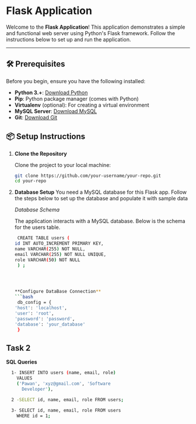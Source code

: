 # Flask Application

Welcome to the **Flask Application**! This application demonstrates a simple and functional web server using Python's Flask framework. Follow the instructions below to set up and run the application.

---

## 🛠️ Prerequisites

Before you begin, ensure you have the following installed:

- **Python 3.+**: [Download Python](https://www.python.org/downloads/)
- **Pip**: Python package manager (comes with Python)
- **Virtualenv** (optional): For creating a virtual environment
- **MySQL Server**: [Download MySQL](https://dev.mysql.com/downloads/installer/)
- **Git**: [Download Git](https://git-scm.com/downloads)

## 📦 Setup Instructions

1. **Clone the Repository**

   Clone the project to your local machine:
   ```bash
   git clone https://github.com/your-username/your-repo.git
   cd your-repo


2. **Database Setup**
    You need a MySQL database for this Flask app. Follow the steps 
     below to set up the database and populate it with sample data

     *Database Schema*

      The application interacts with a MySQL database. Below is the 
      schema for the users table.

    ```bash
     CREATE TABLE users (
    id INT AUTO_INCREMENT PRIMARY KEY,
    name VARCHAR(255) NOT NULL,
    email VARCHAR(255) NOT NULL UNIQUE,
    role VARCHAR(50) NOT NULL
     ) ;

     
    

    **Configure DataBase Connection**
    ```bash
     db_config = {
    'host': 'localhost',
    'user': 'root',  
    'password': 'password',  
    'database': 'your_database'  
     }

##  Task 2 

  **SQL Queries**

```bash
  1- INSERT INTO users (name, email, role)
    VALUES
    ('Pawan', 'xyz@gmail.com', 'Software 
      Developer'),

  2 -SELECT id, name, email, role FROM users;

  3- SELECT id, name, email, role FROM users 
    WHERE id = 1;








